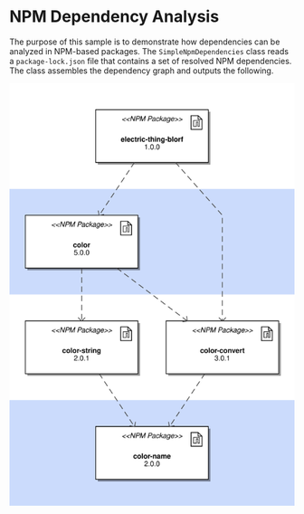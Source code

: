 # NPM Dependency Analysis

The purpose of this sample is to demonstrate how dependencies can be analyzed in
NPM-based packages. The `SimpleNpmDependencies` class reads a `package-lock.json` file
that contains a set of resolved NPM dependencies. The class assembles the dependency
graph and outputs the following.

![NPM Package Dependencies](../etc/samples/npmArtifactGraph.svg)